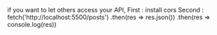 if you want to let others access your API,
First : install cors
Second : fetch('http://localhost:5500/posts')
          .then(res => res.json())
          .then(res => console.log(res))